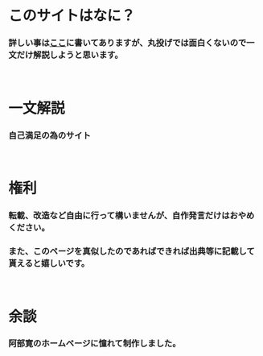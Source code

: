 # このサイトはなに？
### 詳しい事は[ここ](https://hncilus.github.io/CREDIT/ABOUT.html)に書いてありますが、丸投げでは面白くないので一文だけ解説しようと思います。
<br>

# 一文解説
### 自己満足の為のサイト
<br>

# 権利
### 転載、改造など自由に行って構いませんが、自作発言だけはおやめください。
### また、このページを真似したのであればできれば出典等に記載して貰えると嬉しいです。
<br>

# 余談
### 阿部寛のホームページに憧れて制作しました。